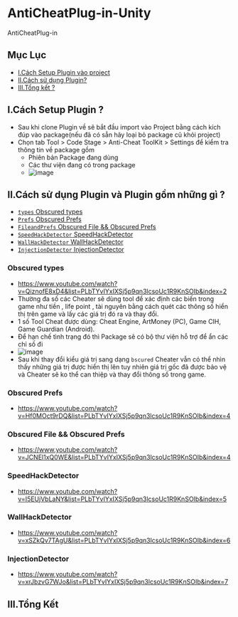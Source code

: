 # AntiCheatPlug-in-Unity
AntiCheatPlug-in
## Mục Lục
- [I.Cách Setup Plugin vào project](#What)
- [II.Cách sử dụng Plugin?](#How)
- [III.Tổng kết  ?](#When)
<a name="What"></a>
## I.Cách Setup Plugin ?
+ Sau khi clone Plugin về sẽ bắt đầu import vào Project bằng cách kích đúp vào package(nếu đã có sẵn hãy loại bỏ package cũ khỏi project)
+ Chọn tab Tool > Code Stage > Anti-Cheat ToolKit > Settings để kiểm tra thông tin về package gồm 
  + Phiên bản Package đang dùng 
  + Các thư viện đang có trong package
  + ![image](https://user-images.githubusercontent.com/47918431/169299750-08d15a75-3760-4ef7-a0cb-2371270f780d.png)
<a name="How"></a>
## II.Cách sử dụng Plugin và Plugin gồm những gì ?
- [`types` Obscured types](#Obscuredtypes)
- [`Prefs` Obscured Prefs ](#ObscuredPrefs)
- [`FileandPrefs` Obscured File &&  Obscured Prefs ](#ObscuredFile)
- [`SpeedHackDetector` SpeedHackDetector](#SpeedHack)
- [`WallHackDetector` WallHackDetector ](#WallHackDetector)
- [`InjectionDetector` InjectionDetector](#InjectionDetector)
<a name="Obscuredtypes"></a>
### Obscured types
+ https://www.youtube.com/watch?v=QiznofE8xD4&list=PLbTYvIYxIXSj5p9qn3lcsoUc1R9KnSOIb&index=2
+ Thường đa số các Cheater sẽ dùng tool để xác định các biến trong game như tiền , life point , tài nguyên bằng cách quét các thông số hiển thị trên game và lấy các giá trị đó ra và thay đổi.
+ 1 số Tool Cheat được dùng: Cheat Engine, ArtMoney (PC), Game CIH, Game Guardian (Android).
+ Để hạn chế tình trạng đó thì Package sẽ có bộ thư viện hỗ trợ để ẩn các chỉ số đi 
+ ![image](https://user-images.githubusercontent.com/47918431/169303770-640c80e2-67fc-46be-a7a0-522a039621f1.png)
+ Sau khi thay đổi kiểu giá trị sang dạng `bscured` Cheater vẫn có thể nhìn thấy những giá trị được hiển thị lên tuy nhiên giá trị gốc đã được bảo vệ và Cheater sẽ ko thể can thiệp và thay đổi thông số trong game.
<a name="ObscuredPrefs"></a>
### Obscured Prefs
+ https://www.youtube.com/watch?v=Hf0MOct9rDQ&list=PLbTYvIYxIXSj5p9qn3lcsoUc1R9KnSOIb&index=4
<a name="ObscuredFile"></a>
### Obscured File &&  Obscured Prefs
+ https://www.youtube.com/watch?v=JCNEl1xQ0WE&list=PLbTYvIYxIXSj5p9qn3lcsoUc1R9KnSOIb&index=4
<a name="SpeedHack"></a>
### SpeedHackDetector
+ https://www.youtube.com/watch?v=I5EUjVbLaNY&list=PLbTYvIYxIXSj5p9qn3lcsoUc1R9KnSOIb&index=5
<a name="WallHackDetector"></a>
### WallHackDetector
+ https://www.youtube.com/watch?v=xSZkQv7TAgU&list=PLbTYvIYxIXSj5p9qn3lcsoUc1R9KnSOIb&index=6
<a name="InjectionDetector"></a>
### InjectionDetector
+ https://www.youtube.com/watch?v=xrJbzvG7WJo&list=PLbTYvIYxIXSj5p9qn3lcsoUc1R9KnSOIb&index=7

<a name="When"></a>
## III.Tổng Kết

